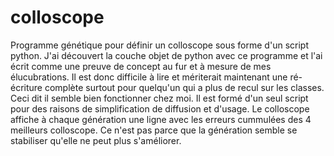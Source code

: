 # colloscope
Programme génétique pour définir un colloscope sous forme d'un script python.
J'ai découvert la couche objet de python avec ce programme et l'ai écrit comme une preuve de concept au fur et à mesure de mes élucubrations.
Il est donc difficile à lire et mériterait maintenant une ré-écriture complète surtout pour quelqu'un qui a plus de recul sur les classes.
Ceci dit il semble bien fonctionner chez moi.
Il est formé d'un seul script pour des raisons de simplification de diffusion et d'usage.
Le colloscope affiche à chaque génération une ligne avec les erreurs cummulées des 4 meilleurs colloscope.
Ce n'est pas parce que la génération semble se stabiliser qu'elle ne peut plus s'améliorer.
